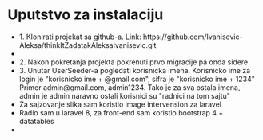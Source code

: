 <h1>Uputstvo za instalaciju</h1>
<ul>
    <li>1. Klonirati projekat sa github-a. Link: https://github.com/Ivanisevic-Aleksa/thinkItZadatakAleksaIvanisevic.git<li>
    <li>2. Nakon pokretanja projekta pokrenuti prvo migracije pa onda sidere</li>
    <li>3. Unutar UserSeeder-a pogledati korisnicka imena. Korisnicko ime za login je "korisnicko ime + @gmail.com", sifra je "korisnicko ime + 1234" Primer admin@gmail.com, admin1234. Tako je za sva ostala imena, admin je admin naravno ostali korisnici su "radnici na tom sajtu"</li>
    <li>Za sajzovanje slika sam koristio image intervension za laravel</li>
    <li>Radio sam u laravel 8, za front-end sam koristio bootstrap 4 + datatables<li>
</ul>
